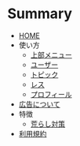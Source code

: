 # Summary
* [HOME](README.md)
* 使い方
  * [上部メニュー](manual/top-menu.md)
  * [ユーザー](manual/user.md)
  * [トピック](manual/topic.md)
  * [レス](manual/res.md)
  * [プロフィール](manual/profile.md)
* [広告について](ad.md)
* 特徴
  * [荒らし対策](feature/troll.md)
* [利用規約](terms.md)